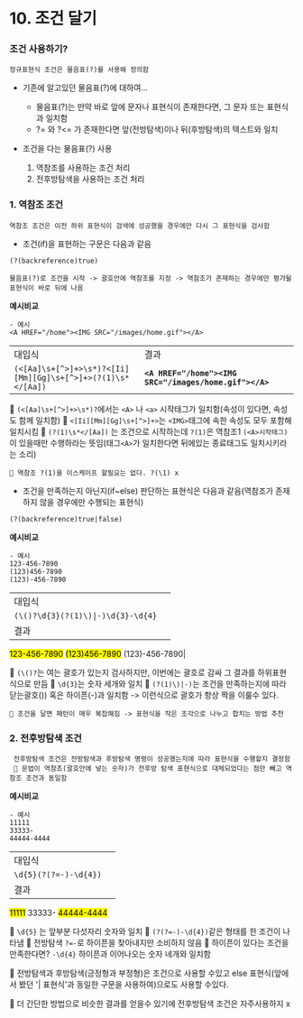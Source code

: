 # 10. 조건 달기

### 조건 사용하기?

    정규표현식 조건은 물음표(?)를 사용해 정의함

- 기존에 알고있던 물음표(?)에 대하여...

  - 물음표(?)는 만약 바로 앞에 문자나 표현식이 존재한다면, 그 문자 또는 표현식과 일치함
  - ?= 와 ?<= 가 존재한다면 앞(전방탐색)이나 뒤(후방탐색)의 텍스트와 일치

- 조건을 다는 물음표(?) 사용

  1. 역참조를 사용하는 조건 처리
  2. 전후방탐색을 사용하는 조건 처리

### 1. 역참조 조건

    역참조 조건은 이전 하위 표현식이 검색에 성공했을 경우에만 다시 그 표현식을 검사함

- 조건(if)을 표현하는 구문은 다음과 같음

```
(?(backreference)true)
```

    물음표(?)로 조건을 시작 -> 괄호안에 역참조를 지정 -> 역참조가 존재하는 경우에만 평가될 표현식이 바로 뒤에 나옴

**예시비교**

    - 예시
    <A HREF="/home"><IMG SRC="/images/home.gif"></A>

|                                                             |                                                        |
| ----------------------------------------------------------- | ------------------------------------------------------ |
| 대입식                                                      | 결과                                                   |
| `(<[Aa]\s+[^>]+>\s*)?<[Ii][Mm][Gg]\s+[^>]+>(?(1)\s*</[Aa])` | **`<A HREF="/home"><IMG SRC="/images/home.gif"></A>`** |

📌 `(<[Aa]\s+[^>]+>\s*)?`에서는 `<A>` 나 `<a>` 시작태그가 일치함(속성이 있다면, 속성도 함께 일치함)
📌 `<[Ii][Mm][Gg]\s+[^>]+>`는 `<IMG>`태그에 속한 속성도 모두 포함해 일치시킴
📌 `(?(1)\s*</[Aa])` 는 조건으로 시작하는데 `?(1)`은 역참조1 `(<A>시작태그)`이 있을때만 수행하라는 뜻임(태그`<A>`가 일치한다면 뒤에있는 종료태그도 일치시키라는 소리)

    🔑 역참조 ?(1)을 이스케이프 할필요는 없다. ?(\1) x

- 조건을 만족하는지 아닌지(if~else) 판단하는 표현식은 다음과 같음(역참조가 존재하지 않을 경우에만 수행되는 표현식)

```
(?(backreference)true|false)
```

**예시비교**

    - 예시
    123-456-7890
    (123)456-7890
    (123)-456-7890

|                                    |     |
| ---------------------------------- | --- |
| 대입식                             |
| `(\()?\d{3}(?(1)\)\|-)\d{3}-\d{4}` |
| 결과                               |

<mark>123-456-7890</mark>
<mark>(123)456-7890</mark>
(123)-456-7890|

📌 `(\()?`는 여는 괄호가 있는지 검사하지만, 이번에는 괄호로 감싸 그 결과를 하위표현식으로 만듬
📌 `\d{3}`는 숫자 세개와 일치
📌 `(?(1)\)|-)`는 조건을 만족하는지에 따라 닫는괄호()) 혹은 하이픈(-)과 일치함 -> 이런식으로 괄호가 항상 짝을 이룰수 있다.

    🔑 조건을 달면 패턴이 매우 복잡해짐 -> 표현식을 작은 조각으로 나누고 합치는 방법 추천

### 2. 전후방탐색 조건

     전후방탐색 조건은 전방탐색과 후방탐색 명령이 성공했는지에 따라 표현식을 수행할지 결정함
     📌 문법이 역참조(괄호안에 넣는 숫자)가 전후방 탐색 표현식으로 대체되었다는 점만 빼고 역참조 조건과 동일함

**예시비교**

    - 예시
    11111
    33333-
    44444-4444

|                       |     |
| --------------------- | --- |
| 대입식                |
| `\d{5}(?(?=-)-\d{4})` |
| 결과                  |

<mark>11111</mark>
33333-
<mark>44444-4444</mark>

📌 `\d{5}` 는 앞부분 다섯자리 숫자와 일치
📌 `(?(?=-)-\d{4})`같은 형태를 한 조건이 나타냄
📌 전방탐색 `?=-`로 하이픈을 찾아내지만 소비하지 않음
📌 하이픈이 있다는 조건을 만족한다면? `-\d{4}` 하이픈과 이어나오는 숫자 네개와 일치함

🌟 전방탐색과 후방탐색(긍정형과 부정형)은 조건으로 사용할 수있고 else 표현식(앞에서 봤던 '| 표현식'과 동일한 구문을 사용하여)으로도 사용할 수있다.

🔑 더 간단한 방법으로 비슷한 결과를 얻을수 있기에 전후방탐색 조건은 자주사용하지 x
